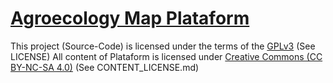 # [Agroecology Map Plataform](https://agroecologymap.org/)

This project (Source-Code) is licensed under the terms of the [GPLv3](https://www.gnu.org/licenses/gpl-3.0.en.html) (See LICENSE)
All content of Plataform is licensed under [Creative Commons (CC BY-NC-SA 4.0)](https://creativecommons.org/licenses/by-nc-sa/4.0/) (See CONTENT_LICENSE.md)

